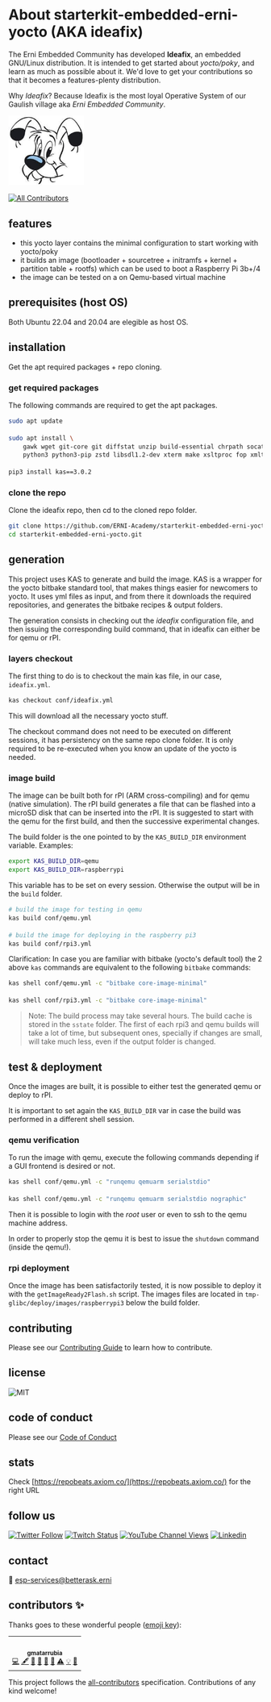 # About starterkit-embedded-erni-yocto (AKA ideafix)

The Erni Embedded Community has developed **Ideafix**, an embedded GNU/Linux distribution. It
is intended to get started about _yocto/poky_, and learn as much as possible about it. We'd love
to get your contributions so that it becomes a features-plenty distribution.

Why *Ideafix*? Because Ideafix is the most loyal Operative System of our Gaulish village
aka _Erni Embedded Community_.

<img src="idefix.jpeg" width="150">

<!-- ALL-CONTRIBUTORS-BADGE:START - Do not remove or modify this section -->
[![All Contributors](https://img.shields.io/badge/all_contributors-3-orange.svg?style=flat-square)](#contributors)
<!-- ALL-CONTRIBUTORS-BADGE:END -->


## features

- this yocto layer contains the minimal configuration to start working with yocto/poky
- it builds an image (bootloader + sourcetree + initramfs + kernel + partition table +
rootfs) which can be used to boot a Raspberry Pi 3b+/4
- the image can be tested on a on Qemu-based virtual machine


## prerequisites (host OS)

Both Ubuntu 22.04 and 20.04 are elegible as host OS.


## installation

Get the apt required packages + repo cloning.


### get required packages

The following commands are required to get the apt packages.

```bash
sudo apt update

sudo apt install \
    gawk wget git-core git diffstat unzip build-essential chrpath socat cpio \
    python3 python3-pip zstd libsdl1.2-dev xterm make xsltproc fop xmlto libssl-dev pv

pip3 install kas==3.0.2
```

### clone the repo

Clone the ideafix repo, then cd to the cloned repo folder.

```bash
git clone https://github.com/ERNI-Academy/starterkit-embedded-erni-yocto.git
cd starterkit-embedded-erni-yocto.git
```

## generation

This project uses KAS to generate and build the image. KAS is a wrapper for the
yocto bitbake standard tool, that makes things easier for newcomers to yocto. It
uses yml files as input, and from there it downloads the required repositories, and
generates the bitbake recipes & output folders.

The generation consists in checking out the _ideafix_ configuration file, and then
issuing the corresponding build command, that in ideafix can either be for qemu or rPI.


### layers checkout

The first thing to do is to checkout the main kas file, in our case, `ideafix.yml`.

```bash
kas checkout conf/ideafix.yml
```

This will download all the necessary yocto stuff.

The checkout command does not need to be executed on different sessions, it has
persistency on the same repo clone folder. It is only required to be re-executed when
you know an update of the yocto is needed.


### image build

The image can be built both for rPI (ARM cross-compiling) and for qemu (native simulation). The
rPI build generates a file that can be flashed into a microSD disk that can be inserted into 
the rPI. It is suggested to start with the qemu for the first build, and then the successive
experimental changes.

The build folder is the one pointed to by the `KAS_BUILD_DIR` environment variable. Examples:

```bash
export KAS_BUILD_DIR=qemu
export KAS_BUILD_DIR=raspberrypi
```

This variable has to be set on every session. Otherwise the output will be in the `build` folder.

```bash
# build the image for testing in qemu
kas build conf/qemu.yml

# build the image for deploying in the raspberry pi3
kas build conf/rpi3.yml
```

Clarification: In case you are familiar with bitbake (yocto's default tool) the 2
above `kas` commands are equivalent to the following `bitbake` commands:

```bash
kas shell conf/qemu.yml -c "bitbake core-image-minimal"

kas shell conf/rpi3.yml -c "bitbake core-image-minimal"
```

> Note: The build process may take several hours. The build cache is stored in the
> `sstate` folder. The first of each rpi3 and qemu builds will take a lot of time, but
> subsequent ones, specially if changes are small, will take much less, even if the
> output folder is changed.


## test & deployment

Once the images are built, it is possible to either test the generated qemu or deploy to rPI.

It is important to set again the `KAS_BUILD_DIR` var in case the build was performed in a 
different shell session.

### qemu verification

To run the image with qemu, execute the following commands depending if a GUI frontend is
desired or not.

```bash
kas shell conf/qemu.yml -c "runqemu qemuarm serialstdio"

kas shell conf/qemu.yml -c "runqemu qemuarm serialstdio nographic"
```

Then it is possible to login with the _root_ user or even to ssh to the qemu machine
address.

In order to properly stop the qemu it is best to issue the `shutdown` command (inside
the qemu!).



### rpi deployment

Once the image has been satisfactorily tested, it is now possible to deploy it
with the `getImageReady2Flash.sh` script. The images files are located in
`tmp-glibc/deploy/images/raspberrypi3` below the build folder.


## contributing

Please see our [Contributing Guide](CONTRIBUTING.md) to learn how to contribute.


## license

![MIT](https://img.shields.io/badge/License-MIT-blue.svg)


## code of conduct

Please see our [Code of Conduct](CODE_OF_CONDUCT.md)


## stats

Check [https://repobeats.axiom.co/](https://repobeats.axiom.co/) for the right URL


## follow us

[![Twitter Follow](https://img.shields.io/twitter/follow/ERNI?style=social)](https://www.twitter.com/ERNI)
[![Twitch Status](https://img.shields.io/twitch/status/erni_academy?label=Twitch%20Erni%20Academy&style=social)](https://www.twitch.tv/erni_academy)
[![YouTube Channel Views](https://img.shields.io/youtube/channel/views/UCkdDcxjml85-Ydn7Dc577WQ?label=Youtube%20Erni%20Academy&style=social)](https://www.youtube.com/channel/UCkdDcxjml85-Ydn7Dc577WQ)
[![Linkedin](https://img.shields.io/badge/linkedin-31k-green?style=social&logo=Linkedin)](https://www.linkedin.com/company/erni)


## contact

📧 [esp-services@betterask.erni](mailto:esp-services@betterask.erni)


## contributors ✨

Thanks goes to these wonderful people ([emoji key](https://allcontributors.org/docs/en/emoji-key)):

<!-- ALL-CONTRIBUTORS-LIST:START - Do not remove or modify this section -->
<!-- prettier-ignore-start -->
<!-- markdownlint-disable -->
<table>
  <tr>
    <td align="center"><a href="https://github.com/Gmatarrubia"><img src="https://avatars.githubusercontent.com/u/7702234?v=4" width="100px;" alt=""/><br /><sub><b>gmatarrubia</b></sub></a><br /><a href="https://github.com/Gmatarrubia" title="Code">💻</a> <a href="#content-gmatarrubia" title="Content">🖋</a> <a href="https://github.com/ERNI-Academy/starterkit-embedded-erni-yocto//commits?author=gmatarrubia" title="Documentation">📖</a> <a href="#design-gmatarrubia" title="Design">🎨</a> <a href="#ideas-gmatarrubia" title="Ideas, Planning, & Feedback">🤔</a> <a href="#maintenance-gmatarrubia" title="Maintenance">🚧</a> <a href="https://github.com/ERNI-Academy/starterkit-embedded-erni-yocto//commits?author=gmatarrubia" title="Tests">⚠️</a> <a href="#example-gmatarrubia" title="Examples">💡</a> <a href="https://github.com/ERNI-Academy/starterkit-embedded-erni-yocto//pulls?q=is%3Apr+reviewed-by%3gmatarrubia" title="Reviewed Pull Requests">👀</a></td>
  </tr>
</table>

<!-- markdownlint-restore -->
<!-- prettier-ignore-end -->

<!-- ALL-CONTRIBUTORS-LIST:END -->
This project follows the [all-contributors](https://github.com/all-contributors/all-contributors) specification. Contributions of any kind welcome!

